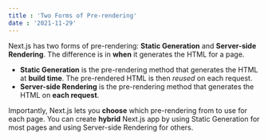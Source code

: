 ```yaml
---
title : 'Two Forms of Pre-rendering'
date : '2021-11-29'
---
```


Next.js has two forms of pre-rendering: **Static Generation** and **Server-side Rendering**. The difference is in **when** it generates the HTML for a page.

- **Static Generation** is the pre-rendering method that generates the HTML at **build time**. The pre-rendered HTML is then _reused_ on each request.
- **Server-side Rendering** is the pre-rendering method that generates the HTML on **each request**.


Importantly, Next.js lets you **choose** which pre-rendering from to use for each page. You can create **hybrid** Next.js app by using Static Generation for most pages and using Server-side Rendering for others.